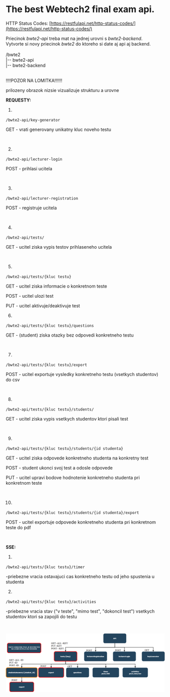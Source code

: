# The best Webtech2 final exam api.
HTTP Status Codes: [https://restfulapi.net/http-status-codes/](https://restfulapi.net/http-status-codes/)

Priecinok *bwte2-api* treba mat na jednej urovni s *bwte2-backend*.  
Vytvorte si novy priecinok *bwte2* do ktoreho si date aj api aj backend.
 <br/><br/>/bwte2 <br/>
|-- bwte2-api <br/>
|-- bwte2-backend <br/><br/>

!!!!POZOR NA LOMITKA!!!!!!

prilozeny obrazok nizsie vizualizuje strukturu a urovne


**REQUESTY:**

1.
`/bwte2-api/key-generator`

GET - vrati generovany unikatny kluc noveho testu

  <br/>

2.
`/bwte2-api/lecturer-login`

POST - prihlasi ucitela
  
<br/>

3.
`/bwte2-api/lecturer-registration`

POST - registruje ucitela

  <br/>

4.
`/bwte2-api/tests/`

GET - ucitel ziska vypis testov prihlaseneho ucitela
  
<br/>

5.
`/bwte2-api/tests/{kluc testu}`

GET - ucitel ziska informacie o konkretnom teste

POST - ucitel ulozi test

PUT - ucitel aktivuje/deaktivuje test
  <br/>


6.
`/bwte2-api/tests/{kluc testu}/questions`

GET - (student) ziska  otazky bez odpovedi konkretneho testu


  <br/>

7.
`/bwte2-api/tests/{kluc testu}/export`

POST - ucitel exportuje vysledky konkretneho testu (vsetkych studentov) do csv

  <br/>

8.
`/bwte2-api/tests/{kluc testu}/students/`

GET - ucitel ziska vypis vsetkych studentov ktori pisali test

  <br/>
  

9.
`/bwte2-api/tests/{kluc testu}/students/{id studenta}`

GET - ucitel ziska odpovede konkretneho studenta na konkretny test

POST - student ukonci svoj test a odosle odpovede

PUT - ucitel upravi bodove hodnotenie konkretneho studenta pri konkretnom teste
  
  <br/>
  

10.
`/bwte2-api/tests/{kluc testu}/students/{id studenta}/export`

POST - ucitel exportuje odpovede konkretneho studenta pri konkretnom teste do pdf

  <br/>


**SSE:**

1.
`/bwte2-api/tests/{kluc testu}/timer`

-priebezne vracia ostavajuci cas konkretneho testu od jeho spustenia u studenta
  <br/>

2.
`/bwte2-api/tests/{kluc testu}/activities`

-priebezne vracia stav ("v teste", "mimo test", "dokoncil test") vsetkych studentov ktori sa zapojili do testu
  
<br/>


![alt text](./documentation-resources/wte2-api.png)
